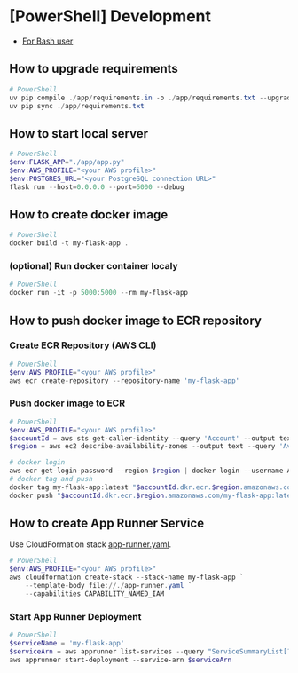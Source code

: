 # [PowerShell] Development

* [For Bash user](./DEVELOPMENT.md)

## How to upgrade requirements

```powershell
# PowerShell
uv pip compile ./app/requirements.in -o ./app/requirements.txt --upgrade
uv pip sync ./app/requirements.txt
```

## How to start local server

```powershell
# PowerShell
$env:FLASK_APP="./app/app.py"
$env:AWS_PROFILE="<your AWS profile>"
$env:POSTGRES_URL="<your PostgreSQL connection URL>"
flask run --host=0.0.0.0 --port=5000 --debug
```

## How to create docker image

```powershell
# PowerShell
docker build -t my-flask-app .
```

### (optional) Run docker container localy

```powershell
# PowerShell
docker run -it -p 5000:5000 --rm my-flask-app
```

## How to push docker image to ECR repository

### Create ECR Repository (AWS CLI)

```powershell
# PowerShell
$env:AWS_PROFILE="<your AWS profile>"
aws ecr create-repository --repository-name 'my-flask-app'
```

### Push docker image to ECR

```powershell
# PowerShell 
$env:AWS_PROFILE="<your AWS profile>"
$accountId = aws sts get-caller-identity --query 'Account' --output text
$region = aws ec2 describe-availability-zones --output text --query 'AvailabilityZones[0].[RegionName]'

# docker login
aws ecr get-login-password --region $region | docker login --username AWS --password-stdin "$accountId.dkr.ecr.$region.amazonaws.com"
# docker tag and push
docker tag my-flask-app:latest "$accountId.dkr.ecr.$region.amazonaws.com/my-flask-app:latest"
docker push "$accountId.dkr.ecr.$region.amazonaws.com/my-flask-app:latest"
```

## How to create App Runner Service

Use CloudFormation stack [app-runner.yaml](./app-runner.yaml).

```powershell
# PowerShell 
$env:AWS_PROFILE="<your AWS profile>"
aws cloudformation create-stack --stack-name my-flask-app `
    --template-body file://./app-runner.yaml `
    --capabilities CAPABILITY_NAMED_IAM
```

### Start App Runner Deployment

```powershell
# PowerShell
$serviceName = 'my-flask-app'
$serviceArn = aws apprunner list-services --query "ServiceSummaryList[?ServiceName==``${serviceName}``].ServiceArn" --output text
aws apprunner start-deployment --service-arn $serviceArn
```
